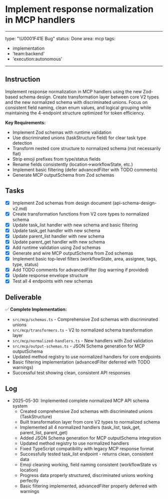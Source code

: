 # Implement response normalization in MCP handlers

---
type: "\U0001F41E Bug"
status: Done
area: mcp
tags:
  - implementation
  - 'team:backend'
  - 'execution:autonomous'
---


## Instruction
Implement response normalization in MCP handlers using the new Zod-based schema design. Create transformation layer between core V2 types and the new normalized schema with discriminated unions. Focus on consistent field naming, clean enum values, and logical grouping while maintaining the 4-endpoint structure optimized for token efficiency.

**Key Requirements:**
- Implement Zod schemas with runtime validation
- Use discriminated unions (taskStructure field) for clear task type detection
- Transform nested core structure to normalized schema (not necessarily flat)
- Strip emoji prefixes from type/status fields
- Rename fields consistently (location→workflowState, etc.)
- Implement basic filtering (defer advancedFilter with TODO comments)
- Generate MCP outputSchema from Zod schemas

## Tasks
- [x] Implement Zod schemas from design document (api-schema-design-v2.md)
- [x] Create transformation functions from V2 core types to normalized schema
- [x] Update task_list handler with new schema and basic filtering
- [x] Update task_get handler with new schema
- [x] Update parent_list handler with new schema
- [x] Update parent_get handler with new schema
- [x] Add runtime validation using Zod schemas
- [x] Generate and wire MCP outputSchema from Zod schemas
- [x] Implement basic top-level filters (workflowState, area, assignee, tags, type, status)
- [x] Add TODO comments for advancedFilter (log warning if provided)
- [x] Update response envelope structure
- [x] Test all 4 endpoints with new schemas

## Deliverable
✅ **Complete Implementation:**
- `src/mcp/schemas.ts` - Comprehensive Zod schemas with discriminated unions
- `src/mcp/transformers.ts` - V2 to normalized schema transformation layer
- `src/mcp/normalized-handlers.ts` - New handlers with Zod validation
- `src/mcp/output-schemas.ts` - JSON Schema generation for MCP outputSchema
- Updated method registry to use normalized handlers for core endpoints
- Basic filtering implementation (advancedFilter deferred with TODO warnings)
- Successful test showing clean, consistent API responses

## Log
- 2025-05-30: Implemented complete normalized MCP API schema system
  - Created comprehensive Zod schemas with discriminated unions (TaskStructure)
  - Built transformation layer from core V2 types to normalized schema
  - Implemented all 4 normalized handlers (task_list, task_get, parent_list, parent_get)
  - Added JSON Schema generation for MCP outputSchema integration
  - Updated method registry to use normalized handlers
  - Fixed TypeScript compatibility with legacy MCP response format
  - Successfully tested task_list endpoint - returns clean, consistent data
  - Emoji cleaning working, field naming consistent (workflowState vs location)
  - Progress data properly structured, discriminated unions working perfectly
  - Basic filtering implemented, advancedFilter properly deferred with warnings
